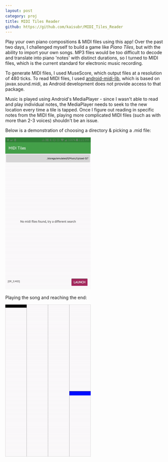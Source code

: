 ```yaml
---
layout: post
category: proj
title: MIDI Tiles Reader
github: https://github.com/kaisubr/MIDI_Tiles_Reader
---
```


Play your own piano compositions & MIDI files using this app! Over the past two days, I challenged myself to build a game like _Piano Tiles_, but with the ability to import your own songs. MP3 files would be too difficult to decode and translate into piano 'notes' with distinct durations, so I turned to MIDI files, which is the current standard for electronic music recording. 

To generate MIDI files, I used MuseScore, which output files at a resolution of 480 ticks. To read MIDI files, I used [android-midi-lib](https://github.com/leffelmania/android-midi-lib), which is based on javax.sound.midi, as Android development does not provide access to that package. 

Music is played using Android's MediaPlayer - since I wasn't able to read and play individual notes, the MediaPlayer needs to seek to the new location every time a tile is tapped. Once I figure out reading in specific notes from the MIDI file, playing more complicated MIDI files (such as with more than 2-3 voices) shouldn't be an issue.


Below is a demonstration of choosing a directory & picking a .mid file:

![alt text](https://github.com/kaisubr/MIDI_Tiles_Reader/raw/master/demo_filechoosing.gif) 

Playing the song and reaching the end:

![alt text](https://github.com/kaisubr/MIDI_Tiles_Reader/raw/master/demo_finishaccuracy.gif) 
